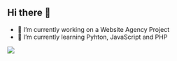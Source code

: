 ## Hi there 👋

- 🔭 I’m currently working on a Website Agency Project
- 🌱 I’m currently learning Pyhton, JavaScript and PHP

![](http://github-profile-summary-cards.vercel.app/api/cards/profile-details?username=jkengineer42&theme=apprentice)

